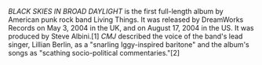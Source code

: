 _BLACK SKIES IN BROAD DAYLIGHT_ is the first full-length album by American punk rock band Living Things. It was released by DreamWorks Records on May 3, 2004 in the UK, and on August 17, 2004 in the US. It was produced by Steve Albini.[1] _CMJ_ described the voice of the band's lead singer, Lillian Berlin, as a "snarling Iggy-inspired baritone" and the album's songs as "scathing socio-political commentaries."[2]

